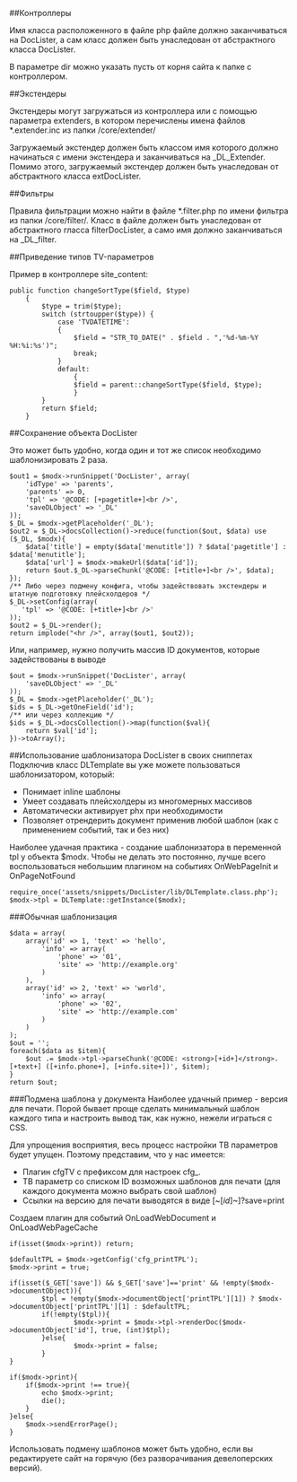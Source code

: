 ##Контроллеры

Имя класса расположенного в файле php файле должно заканчиваться на DocLister, а сам класс должен быть унаследован от абстрактного класса DocLister.

В параметре dir можно указать пусть от корня сайта к папке с контроллером.

##Экстендеры

Экстендеры могут загружаться из контроллера или с помощью параметра extenders, в котором перечислены имена файлов *.extender.inc из папки /core/extender/

Загружаемый экстендер должен быть классом имя которого должно начинаться с имени экстендера и заканчиваться на _DL_Extender. Помимо этого, загружаемый экстендер должен быть унаследован от абстрактного класса extDocLister.

##Фильтры

Правила фильтрации можно найти в файле *.filter.php по имени фильтра из папки /core/filter/. Класс в файле должен быть унаследован от абстрактного гласса filterDocLister, а само имя должно заканчиваться на _DL_filter.

##Приведение типов TV-параметров

Пример в контроллере site_content:
```
public function changeSortType($field, $type)
    {
        $type = trim($type);
        switch (strtoupper($type)) {
            case 'TVDATETIME':
            {
                $field = "STR_TO_DATE(" . $field . ",'%d-%m-%Y %H:%i:%s')";
                break;
            }
            default:
                {
                $field = parent::changeSortType($field, $type);
                }
        }
        return $field;
    }
```


##Сохранение объекта DocLister

Это может быть удобно, когда один и тот же список необходимо шаблонизировать 2 раза.

```
$out1 = $modx->runSnippet('DocLister', array(
    'idType' => 'parents',
    'parents' => 0,
    'tpl' => '@CODE: [+pagetitle+]<br />',
    'saveDLObject' => '_DL'
));
$_DL = $modx->getPlaceholder('_DL');
$out2 = $_DL->docsCollection()->reduce(function($out, $data) use ($_DL, $modx){
    $data['title'] = empty($data['menutitle']) ? $data['pagetitle'] : $data['menutitle'];
    $data['url'] = $modx->makeUrl($data['id']);
    return $out.$_DL->parseChunk('@CODE: [+title+]<br />', $data);
});
/** Либо через подмену конфига, чтобы задействовать экстендеры и штатную подготовку плейсхолдеров */
$_DL->setConfig(array(
   'tpl' => '@CODE: [+title+]<br />'
));
$out2 = $_DL->render();
return implode("<hr />", array($out1, $out2));
```

Или, например, нужно получить массив ID документов, которые задействованы в выводе

```
$out = $modx->runSnippet('DocLister', array(
    'saveDLObject' => '_DL'
));
$_DL = $modx->getPlaceholder('_DL');
$ids = $_DL->getOneField('id');
/** или через коллекцию */
$ids = $_DL->docsCollection()->map(function($val){
    return $val['id'];
})->toArray();
```

##Использование шаблонизатора DocLister в своих сниппетах
Подключив класс DLTemplate вы уже можете пользоваться шаблонизатором, который:

 - Понимает inline шаблоны
 - Умеет создавать плейсхолдеры из многомерных массивов
 - Автоматически активирует phx при необходимости
 - Позволяет отрендерить документ применив любой шаблон (как с применением событий, так и без них)

 
Наиболее удачная практика - создание шаблонизатора в переменной tpl у объекта $modx. Чтобы не делать это постоянно, лучше всего воспользоваться небольшим плагином на событиях OnWebPageInit и OnPageNotFound
```
require_once('assets/snippets/DocLister/lib/DLTemplate.class.php');
$modx->tpl = DLTemplate::getInstance($modx);
```

###Обычная шаблонизация 
```
$data = array(
    array('id' => 1, 'text' => 'hello', 
        'info' => array(
            'phone' => '01',
            'site' => 'http://example.org'
        )
    ),
    array('id' => 2, 'text' => 'world', 
        'info' => array(
            'phone' => '02',
            'site' => 'http://example.com'
        )
    )
);
$out = '';
foreach($data as $item){
    $out .= $modx->tpl->parseChunk('@CODE: <strong>[+id+]</strong>. [+text+] ([+info.phone+], [+info.site+])', $item);
}
return $out;
```

###Подмена шаблона у документа
Наиболее удачный пример - версия для печати. Порой бывает проще сделать минимальный шаблон каждого типа и настроить вывод так, как нужно, нежели играться с CSS.

Для упрощения восприятия, весь процесс настройки ТВ параметров будет упущен. Поэтому представим, что у нас имеется:

 - Плагин cfgTV с префиксом для настроек cfg_.
 - ТВ параметр со списком ID возможных шаблонов для печати (для каждого документа можно выбрать свой шаблон)
 - Ссылки на версию для печати выводятся в виде [~[*id*]~]?save=print
 
Создаем плагин для событий OnLoadWebDocument и OnLoadWebPageCache
```
if(isset($modx->print)) return;

$defaultTPL = $modx->getConfig('cfg_printTPL');
$modx->print = true;

if(isset($_GET['save']) && $_GET['save']=='print' && !empty($modx->documentObject)){
        $tpl = !empty($modx->documentObject['printTPL'][1]) ? $modx->documentObject['printTPL'][1] : $defaultTPL;
        if(!empty($tpl)){
                $modx->print = $modx->tpl->renderDoc($modx->documentObject['id'], true, (int)$tpl);
        }else{
                $modx->print = false;
        }
}

if($modx->print){
    if($modx->print !== true){
        echo $modx->print;
        die();
    }
}else{
    $modx->sendErrorPage();
}
```
Использовать подмену шаблонов может быть удобно, если вы редактируете сайт на горячую (без разворачивания девелоперских версий).